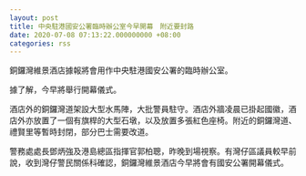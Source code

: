 ```yaml
---
layout: post
title: 中央駐港國安公署臨時辦公室今早開幕　附近要封路
date: 2020-07-08 07:13:22.000000000 +08:00
categories: rss
---
```


銅鑼灣維景酒店據報將會用作中央駐港國安公署的臨時辦公室。

據了解，今早將舉行開幕儀式。

酒店外的銅鑼灣道架設大型水馬陣，大批警員駐守。酒店外牆凌晨已掛起國徽，酒店外亦放置了一個有旗桿的大型石墩，以及放置多張紅色座椅。附近的銅鑼灣道、禮賢里等暫時封閉，部分巴士需要改道。

警務處處長鄧炳強及港島總區指揮官郭柏聰，昨晚到場視察。有灣仔區議員較早前說，收到灣仔警民關係科確認，銅鑼灣維景酒店今早將會有國安公署開幕儀式。
